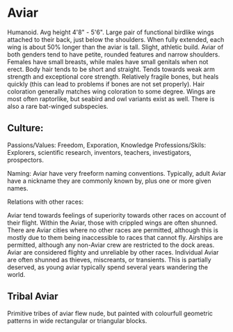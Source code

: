 # Aviar

Humanoid. Avg height 4'8" - 5'6". Large pair of functional birdlike wings attached to their back, just below the shoulders. When fully extended, each wing is about 50% longer than the aviar is tall.
Slight, athletic build. Aviar of both genders tend to have petite, rounded features and narrow shoulders. Females have small breasts, while males have small genitals when not erect. Body hair tends to be short and straight. Tends towards weak arm strength and exceptional core strength.
Relatively fragile bones, but heals quickly (this can lead to problems if bones are not set properly).
Hair coloration generally matches wing coloration to some degree.
Wings are most often raptorlike, but seabird and owl variants exist as well. There is also a rare bat-winged subspecies.

## Culture:

Passions/Values: Freedom, Exporation, Knowledge
Professions/Skils: Explorers, scientific research, inventors, teachers, investigators, prospectors.

Naming:
Aviar have very freeform naming conventions. 
Typically, adult Aviar have a nickname they are commonly known by, plus one or more given names. 

Relations with other races:

Aviar tend towards feelings of superiority towards other races on account of their flight. Within the Aviar, those with crippled wings are often shunned.
There are Aviar cities where no other races are permitted, although this is mostly due to them being inaccessible to races that cannot fly. Airships are permitted, although any non-Aviar crew are restricted to the dock areas.
Aviar are considered flighty and unreliable by other races.
Individual Aviar are often shunned as thieves, miscreants, or transients. This is partially deserved, as young aviar typically spend several years wandering the world.

## Tribal Aviar

Primitive tribes of aviar flew nude, but painted with colourfull geometric patterns in wide rectangular or triangular blocks.